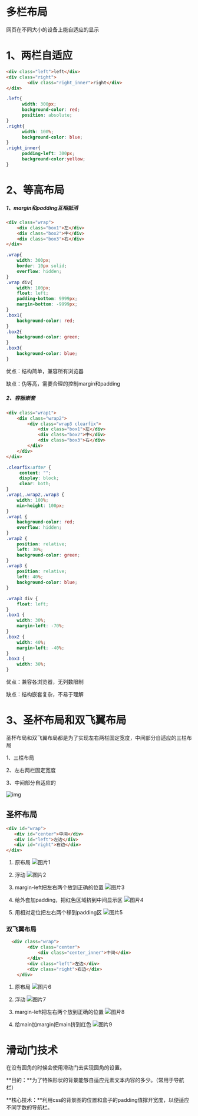 # 多栏布局

网页在不同大小的设备上能自适应的显示

# 1、两栏自适应

```html
<div class="left">left</div>
<div class="right">
        <div class="right_inner">right</div>
</div>
```

```css
.left{
      width: 300px;
      background-color: red;
      position: absolute;
}
.right{
      width: 100%;
      background-color: blue;
}
.right_inner{
      padding-left: 300px;
      background-color:yellow;
}
```

# 2、等高布局

##### 1、margin和padding互相抵消

```html
<div class="wrap">
    <div class="box1">左</div>
    <div class="box2">中</div>
    <div class="box3">右</div>
</div>
```

```css
.wrap{
    width: 300px;
    border: 10px solid;
    overflow: hidden;
}
.wrap div{
    width: 100px;
    float: left;
    padding-bottom: 9999px;
    margin-bottom: -9999px;
}
.box1{
    background-color: red;
}
.box2{
    background-color: green;
}
.box3{
    background-color: blue;
}
```

优点：结构简单，兼容所有浏览器

缺点：伪等高，需要合理的控制margin和padding

##### 2、容器嵌套

```html
<div class="wrap1">
    <div class="wrap2">
        <div class="wrap3 clearfix">
            <div class="box1">左</div>
            <div class="box2">中</div>
            <div class="box3">右</div>
        </div>
    </div>
</div>
```

```css
.clearfix:after {
     content: "";
     display: block;
     clear: both;
}
.wrap1,.wrap2,.wrap3 {
    width: 100%;
    min-height: 100px;
}
.wrap1 {
    background-color: red;
    overflow: hidden;
}
.wrap2 {
    position: relative;
    left: 30%;
    background-color: green;
}
.wrap3 {
    position: relative;
    left: 40%;
    background-color: blue;
}

.wrap3 div {
    float: left;
}
.box1 {
    width: 30%;
    margin-left: -70%;
}
.box2 {
    width: 40%;
    margin-left: -40%;
}
.box3 {
    width: 30%;
}
```

优点：兼容各浏览器，无列数限制

缺点：结构嵌套复杂，不易于理解

# 3、圣杯布局和双飞翼布局

圣杯布局和双飞翼布局都是为了实现左右两栏固定宽度，中间部分自适应的三栏布局

1、三栏布局

2、左右两栏固定宽度

3、中间部分自适应的

![img](file:///C:\Users\IBM\AppData\Local\Temp\ksohtml9088\wps1.jpg) 

## 圣杯布局         

```html
<div id="wrap">
   <div id="center">中间</div>
   <div id="left">左边</div>
   <div id="right">右边</div>
</div>
```

1. 原布局
![图片1](images\图片1.png)

2. 浮动
![图片2](images\图片2.png)

3. margin-left把左右两个放到正确的位置
![图片3](images\图片3.png)

4. 给外套加padding，把红色区域挤到中间显示区
![图片4](images\图片4.png)

5. 用相对定位把左右两个移到padding区
![图片5](images\图片5.png)

### 双飞翼布局

```html
  <div class="wrap">
        <div class="center">
            <div class="center_inner">中间</div>
        </div>
        <div class="left">左边</div>
        <div class="right">右边</div>
    </div>
```

1. 原布局
   ![图片6](images\图片6.png) 

2. 浮动
   ![图片7](images\图片7.png)  

3. margin-left把左右两个放到正确的位置
![图片8](images\图片8.png)  

4. 给main加margin把main挤到红色
![图片9](images\图片9.png)  

# 滑动门技术

在没有圆角的时候会使用滑动门去实现圆角的设置。

**目的：**为了特殊形状的背景能够自适应元素文本内容的多少。（常用于导航栏）

**核心技术：**利用css的背景图的位置和盒子的padding值撑开宽度，以便适应不同字数的导航栏。